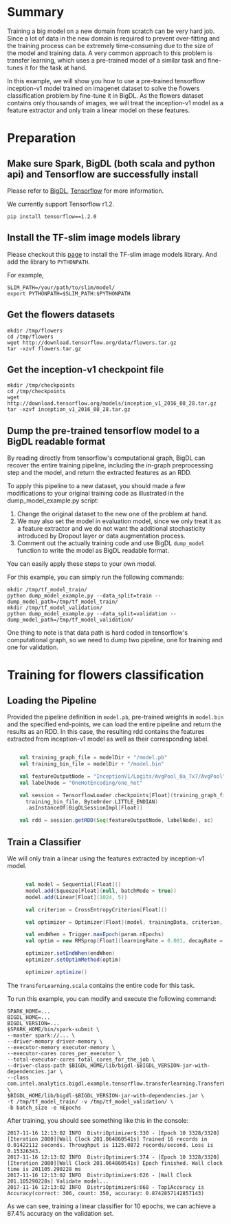 # Summary

Training a big model on a new domain from scratch can be very hard job. Since a lot of data in
the new domain is required to prevent over-fitting and the training process can be extremely
time-consuming due to the size of the model and training data. A very common approach to this
problem is transfer learning, which uses a pre-trained model of a similar task and fine-tunes it
for the task at hand.

In this example, we will show you how to use a pre-trained tensorflow inception-v1 model trained on
imagenet dataset to solve the flowers classification problem by fine-tune it in BigDL. As the flowers
dataset contains only thousands of images, we will treat the inception-v1 model as a feature extractor
and only train a linear model on these features.

# Preparation

## Make sure Spark, BigDL (both scala and python api) and Tensorflow are successfully install

Please refer to [BigDL](https://bigdl-project.github.io/master/), [Tensorflow](https://www.tensorflow.org/versions/r1.2/install/) for more information.

We currently support Tensorflow r1.2.

```shell
pip install tensorflow==1.2.0
```

## Install the TF-slim image models library

Please checkout this [page](https://github.com/tensorflow/models/tree/master/research/slim#installing-the-tf-slim-image-models-library)
to install the TF-slim image models library. And add the library to `PYTHONPATH`.

For example,

```shell
SLIM_PATH=/your/path/to/slim/model/
export PYTHONPATH=$SLIM_PATH:$PYTHONPATH
```

## Get the flowers datasets

```shell
mkdir /tmp/flowers
cd /tmp/flowers
wget http://download.tensorflow.org/data/flowers.tar.gz
tar -xzvf flowers.tar.gz
```

## Get the inception-v1 checkpoint file

```shell
mkdir /tmp/checkpoints
cd /tmp/checkpoints
wget http://download.tensorflow.org/models/inception_v1_2016_08_28.tar.gz
tar -xzvf inception_v1_2016_08_28.tar.gz
```

## Dump the pre-trained tensorflow model to a BigDL readable format

By reading directly from tensorflow's computational graph, BigDL can recover
the entire training pipeline, including the in-graph preprocessing step and the
model, and return the extracted features as an RDD. 

To apply this pipeline to a new dataset, you should made a few modifications to your original training
code as illustrated in the dump_model_example.py script:

  1. Change the original dataset to the new one of the problem at hand.
  2. We may also set the model in evaluation model, since we only treat
  it as a feature extractor and we do not want the additional stochasticity
  introduced by Dropout layer or data augmentation process.
  3. Comment out the actually training code and use BigDL `dump_model` function
  to write the model as BigDL readable format.
  
You can easily apply these steps to your own model.

For this example, you can simply run the following commands:

```shell
mkdir /tmp/tf_model_train/
python dump_model_example.py --data_split=train --dump_model_path=/tmp/tf_model_train/
mkdir /tmp/tf_model_validation/
python dump_model_example.py --data_split=validation --dump_model_path=/tmp/tf_model_validation/
```

One thing to note is that data path is hard coded in tensorflow's computational graph, so we need
to dump two pipeline, one for training and one for validation.

# Training for flowers classification

## Loading the Pipeline

Provided the pipeline definition in `model.pb`, pre-trained weights in `model.bin` and
the specified end-points, we can load the entire pipeline and return the results as an
RDD. In this case, the resulting rdd contains the features extracted from inception-v1 model
as well as their corresponding label.

```scala

    val training_graph_file = modelDir + "/model.pb"
    val training_bin_file = modelDir + "/model.bin"

    val featureOutputNode = "InceptionV1/Logits/AvgPool_0a_7x7/AvgPool"
    val labelNode = "OneHotEncoding/one_hot"

    val session = TensorflowLoader.checkpoints[Float](training_graph_file,
      training_bin_file, ByteOrder.LITTLE_ENDIAN)
      .asInstanceOf[BigDLSessionImpl[Float]]

    val rdd = session.getRDD(Seq(featureOutputNode, labelNode), sc)

```

## Train a Classifier

We will only train a linear using the features extracted by inception-v1 model.

```scala

      val model = Sequential[Float]()
      model.add(Squeeze[Float](null, batchMode = true))
      model.add(Linear[Float](1024, 5))

      val criterion = CrossEntropyCriterion[Float]()

      val optimizer = Optimizer[Float](model, trainingData, criterion, param.batchSize)

      val endWhen = Trigger.maxEpoch(param.nEpochs)
      val optim = new RMSprop[Float](learningRate = 0.001, decayRate = 0.9)

      optimizer.setEndWhen(endWhen)
      optimizer.setOptimMethod(optim)

      optimizer.optimize()
```

The `TransferLearning.scala` contains the entire code for this task.

To run this example, you can modify and execute the following command:

```shell
SPARK_HOME=...
BIGDL_HOME=...
BIGDL_VERSION=...
$SPARK_HOME/bin/spark-submit \
--master spark://... \
--driver-memory driver-memory \
--executor-memory executor-memory \
--executor-cores cores_per_executor \
--total-executor-cores total_cores_for_the_job \
--driver-class-path $BIGDL_HOME/lib/bigdl-$BIGDL_VERSION-jar-with-dependencies.jar \
--class com.intel.analytics.bigdl.example.tensorflow.transferlearning.TransferLearning  \
$BIGDL_HOME/lib/bigdl-$BIGDL_VERSION-jar-with-dependencies.jar \
-t /tmp/tf_model_train/ -v /tmp/tf_model_validation/ \
-b batch_size -e nEpochs
```

After training, you should see something like this in the console:

```
2017-11-16 12:13:02 INFO  DistriOptimizer$:330 - [Epoch 10 3328/3320][Iteration 2080][Wall Clock 201.064860541s] Trained 16 records in 0.01422112 seconds. Throughput is 1125.0872 records/second. Loss is 0.15326343. 
2017-11-16 12:13:02 INFO  DistriOptimizer$:374 - [Epoch 10 3328/3320][Iteration 2080][Wall Clock 201.064860541s] Epoch finished. Wall clock time is 201105.290228 ms
2017-11-16 12:13:02 INFO  DistriOptimizer$:626 - [Wall Clock 201.105290228s] Validate model...
2017-11-16 12:13:02 INFO  DistriOptimizer$:668 - Top1Accuracy is Accuracy(correct: 306, count: 350, accuracy: 0.8742857142857143)
```
As we can see, training a linear classifier for 10 epochs, we can achieve a 
87.4% accuracy on the validation set.

  
  







